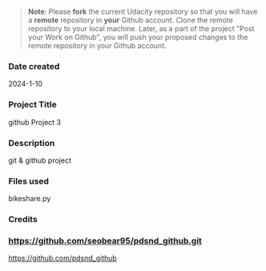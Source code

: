 >**Note**: Please **fork** the current Udacity repository so that you will have a **remote** repository in **your** Github account. Clone the remote repository to your local machine. Later, as a part of the project "Post your Work on Github", you will push your proposed changes to the remote repository in your Github account.

### Date created
2024-1-10

### Project Title
github Project 3

### Description
git & github project

### Files used
bikeshare.py

### Credits
### https://github.com/seobear95/pdsnd_github.git
https://github.com/pdsnd_github